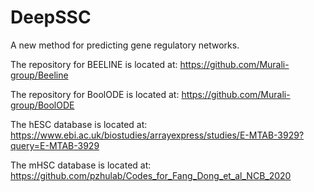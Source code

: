 # DeepSSC
A new method for predicting gene regulatory networks.

The repository for BEELINE is located at: https://github.com/Murali-group/Beeline

The repository for BoolODE is located at: https://github.com/Murali-group/BoolODE

The hESC database is located at: https://www.ebi.ac.uk/biostudies/arrayexpress/studies/E-MTAB-3929?query=E-MTAB-3929

The mHSC database is located at: https://github.com/pzhulab/Codes_for_Fang_Dong_et_al_NCB_2020
